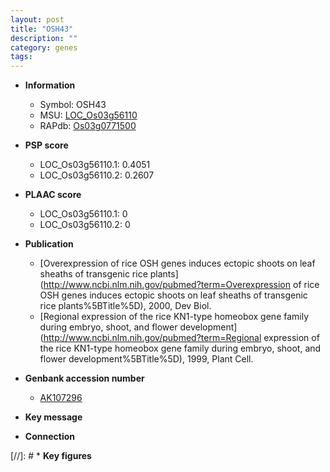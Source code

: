 ```yaml
---
layout: post
title: "OSH43"
description: ""
category: genes
tags: 
---
```


* **Information**  
    + Symbol: OSH43  
    + MSU: [LOC_Os03g56110](http://rice.plantbiology.msu.edu/cgi-bin/ORF_infopage.cgi?orf=LOC_Os03g56110)  
    + RAPdb: [Os03g0771500](http://rapdb.dna.affrc.go.jp/viewer/gbrowse_details/irgsp1?name=Os03g0771500)  

* **PSP score**  
    + LOC_Os03g56110.1: 0.4051 
    + LOC_Os03g56110.2: 0.2607 

* **PLAAC score**  
    + LOC_Os03g56110.1: 0 
    + LOC_Os03g56110.2: 0 

* **Publication**  
    + [Overexpression of rice OSH genes induces ectopic shoots on leaf sheaths of transgenic rice plants](http://www.ncbi.nlm.nih.gov/pubmed?term=Overexpression of rice OSH genes induces ectopic shoots on leaf sheaths of transgenic rice plants%5BTitle%5D), 2000, Dev Biol.
    + [Regional expression of the rice KN1-type homeobox gene family during embryo, shoot, and flower development](http://www.ncbi.nlm.nih.gov/pubmed?term=Regional expression of the rice KN1-type homeobox gene family during embryo, shoot, and flower development%5BTitle%5D), 1999, Plant Cell.

* **Genbank accession number**  
    + [AK107296](http://www.ncbi.nlm.nih.gov/nuccore/AK107296)

* **Key message**  

* **Connection**  

[//]: # * **Key figures**  


